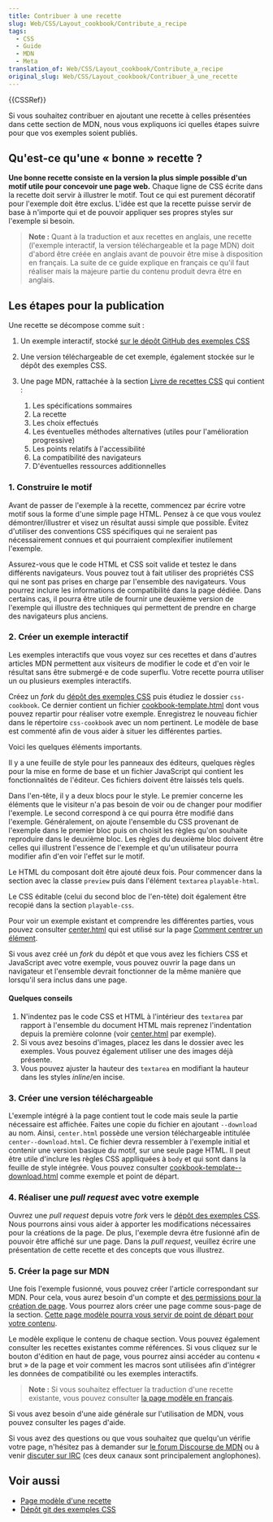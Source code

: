 ```yaml
---
title: Contribuer à une recette
slug: Web/CSS/Layout_cookbook/Contribute_a_recipe
tags:
  - CSS
  - Guide
  - MDN
  - Meta
translation_of: Web/CSS/Layout_cookbook/Contribute_a_recipe
original_slug: Web/CSS/Layout_cookbook/Contribuer_à_une_recette
---
```


{{CSSRef}}

Si vous souhaitez contribuer en ajoutant une recette à celles présentées dans cette section de MDN, nous vous expliquons ici quelles étapes suivre pour que vos exemples soient publiés.

## Qu'est-ce qu'une « bonne » recette ?

**Une bonne recette consiste en la version la plus simple possible d'un motif utile pour concevoir une page web.** Chaque ligne de CSS écrite dans la recette doit servir à illustrer le motif. Tout ce qui est purement décoratif pour l'exemple doit être exclus. L'idée est que la recette puisse servir de base à n'importe qui et de pouvoir appliquer ses propres styles sur l'exemple si besoin.

> **Note :** Quant à la traduction et aux recettes en anglais, une recette (l'exemple interactif, la version téléchargeable et la page MDN) doit d'abord être créée en anglais avant de pouvoir être mise à disposition en français. La suite de ce guide explique en français ce qu'il faut réaliser mais la majeure partie du contenu produit devra être en anglais.

## Les étapes pour la publication

Une recette se décompose comme suit :

1. Un exemple interactif, stocké [sur le dépôt GitHub des exemples CSS](https://github.com/mdn/css-examples)
2. Une version téléchargeable de cet exemple, également stockée sur le dépôt des exemples CSS.
3. Une page MDN, rattachée à la section [Livre de recettes CSS](/fr/docs/Web/CSS/Layout_cookbook) qui contient :

    1. Les spécifications sommaires
    2. La recette
    3. Les choix effectués
    4. Les éventuelles méthodes alternatives (utiles pour l'amélioration progressive)
    5. Les points relatifs à l'accessibilité
    6. La compatibilité des navigateurs
    7. D'éventuelles ressources additionnelles

### 1. Construire le motif

Avant de passer de l'exemple à la recette, commencez par écrire votre motif sous la forme d'une simple page HTML. Pensez à ce que vous voulez démontrer/illustrer et visez un résultat aussi simple que possible. Évitez d'utiliser des conventions CSS spécifiques qui ne seraient pas nécessairement connues et qui pourraient complexifier inutilement l'exemple.

Assurez-vous que le code HTML et CSS soit valide et testez le dans différents navigateurs. Vous pouvez tout à fait utiliser des propriétés CSS qui ne sont pas prises en charge par l'ensemble des navigateurs. Vous pourrez inclure les informations de compatibilité dans la page dédiée. Dans certains cas, il pourra être utile de fournir une deuxième version de l'exemple qui illustre des techniques qui permettent de prendre en charge des navigateurs plus anciens.

### 2. Créer un exemple interactif

Les exemples interactifs que vous voyez sur ces recettes et dans d'autres articles MDN permettent aux visiteurs de modifier le code et d'en voir le résultat sans être submergé⋅e de code superflu. Votre recette pourra utiliser un ou plusieurs exemples interactifs.

Créez un _fork_ du [dépôt des exemples CSS](https://github.com/mdn/css-examples) puis étudiez le dossier `css-cookbook`. Ce dernier contient un fichier [cookbook-template.html](https://github.com/mdn/css-examples/blob/master/css-cookbook/cookbook-template.html) dont vous pouvez repartir pour réaliser votre exemple. Enregistrez le nouveau fichier dans le répertoire `css-cookbook` avec un nom pertinent. Le modèle de base est commenté afin de vous aider à situer les différentes parties.

Voici les quelques éléments importants.

Il y a une feuille de style pour les panneaux des éditeurs, quelques règles pour la mise en forme de base et un fichier JavaScript qui contient les fonctionnalités de l'éditeur. Ces fichiers doivent être laissés tels quels.

Dans l'en-tête, il y a deux blocs pour le style. Le premier concerne les éléments que le visiteur n'a pas besoin de voir ou de changer pour modifier l'exemple. Le second correspond à ce qui pourra être modifié dans l'exemple. Généralement, on ajoute l'ensemble du CSS provenant de l'exemple dans le premier bloc puis on choisit les règles qu'on souhaite reproduire dans le deuxième bloc. Les règles du deuxième bloc doivent être celles qui illustrent l'essence de l'exemple et qu'un utilisateur pourra modifier afin d'en voir l'effet sur le motif.

Le HTML du composant doit être ajouté deux fois. Pour commencer dans la section avec la classe `preview` puis dans l'élément `textarea` `playable-html`.

Le CSS éditable (celui du second bloc de l'en-tête) doit également être recopié dans la section  `playable-css`.

Pour voir un exemple existant et comprendre les différentes parties, vous pouvez consulter [center.html](https://github.com/mdn/css-examples/blob/master/css-cookbook/center.html) qui est utilisé sur la page [Comment centrer un élément](/fr/docs/Web/CSS/Layout_cookbook/Center_an_element).

Si vous avez créé un _fork_ du dépôt et que vous avez les fichiers CSS et JavaScript avec votre exemple, vous pouvez ouvrir la page dans un navigateur et l'ensemble devrait fonctionner de la même manière que lorsqu'il sera inclus dans une page.

#### Quelques conseils

1. N'indentez pas le code CSS et HTML à l'intérieur des `textarea` par rapport à l'ensemble du document HTML mais reprenez l'indentation depuis la première colonne (voir [center.html](https://github.com/mdn/css-examples/blob/master/css-cookbook/center.html) par exemple).
2. Si vous avez besoins d'images, placez les dans le dossier avec les exemples. Vous pouvez également utiliser une des images déjà présente.
3. Vous pouvez ajuster la hauteur des `textarea` en modifiant la hauteur dans les styles _inline_/en incise.

### 3. Créer une version téléchargeable

L'exemple intégré à la page contient tout le code mais seule la partie nécessaire est affichée. Faites une copie du fichier en ajoutant `--download` au nom. Ainsi, `center.html` possède une version téléchargeable intitulée `center--download.html`. Ce fichier devra ressembler à l'exemple initial et contenir une version basique du motif, sur une seule page HTML. Il peut être utile d'inclure les règles CSS applliquées à `body` et qui sont dans la feuille de style intégrée. Vous pouvez consulter [cookbook-template--download.html](https://github.com/mdn/css-examples/blob/master/css-cookbook/cookbook-template--download.html) comme exemple et point de départ.

### 4. Réaliser une _pull request_ avec votre exemple

Ouvrez une _pull request_ depuis votre _fork_ vers le [dépôt des exemples CSS](https://github.com/mdn/css-examples). Nous pourrons ainsi vous aider à apporter les modifications nécessaires pour la créations de la page. De plus, l'exemple devra être fusionné afin de pouvoir être affiché sur une page. Dans la _pull request_, veuillez écrire une présentation de cette recette et des concepts que vous illustrez.

### 5. Créer la page sur MDN

Une fois l'exemple fusionné, vous pouvez créer l'article correspondant sur MDN. Pour cela, vous aurez besoin d'un compte et [des permissions pour la création de page](/fr/docs/MDN/Contribute/Howto/Create_and_edit_pages#Getting_page_creation_permissions). Vous pourrez alors créer une page comme sous-page de la section. [Cette page modèle pourra vous servir de point de départ pour votre contenu](/fr/docs/Web/CSS/Layout_cookbook/Contribute_a_recipe/Cookbook_template).

Le modèle explique le contenu de chaque section. Vous pouvez également consulter les recettes existantes comme références. Si vous cliquez sur le bouton d'édition en haut de page, vous pourrez ainsi accéder au contenu « brut » de la page et voir comment les macros sont utilisées afin d'intégrer les données de compatibilité ou les exemples interactifs.

> **Note :** Si vous souhaitez effectuer la traduction d'une recette existante, vous pouvez consulter [la page modèle en français](/fr/docs/Web/CSS/Layout_cookbook/Contribute_a_recipe/Cookbook_template).

Si vous avez besoin d'une aide générale sur l'utilisation de MDN, vous pouvez consulter les pages d'aide.

Si vous avez des questions ou que vous souhaitez que quelqu'un vérifie votre page, n'hésitez pas à demander sur [le forum Discourse de MDN](https://discourse.mozilla.org/c/mdn) ou à venir [discuter sur IRC](/fr/docs/MDN/Rejoindre_la_communauté/Conversations#Chat_sur_IRC) (ces deux canaux sont principalement anglophones).

## Voir aussi

- [Page modèle d'une recette](/fr/docs/Web/CSS/Layout_cookbook/Contribute_a_recipe/Cookbook_template)
- [Dépôt git des exemples CSS](https://github.com/mdn/css-examples)
